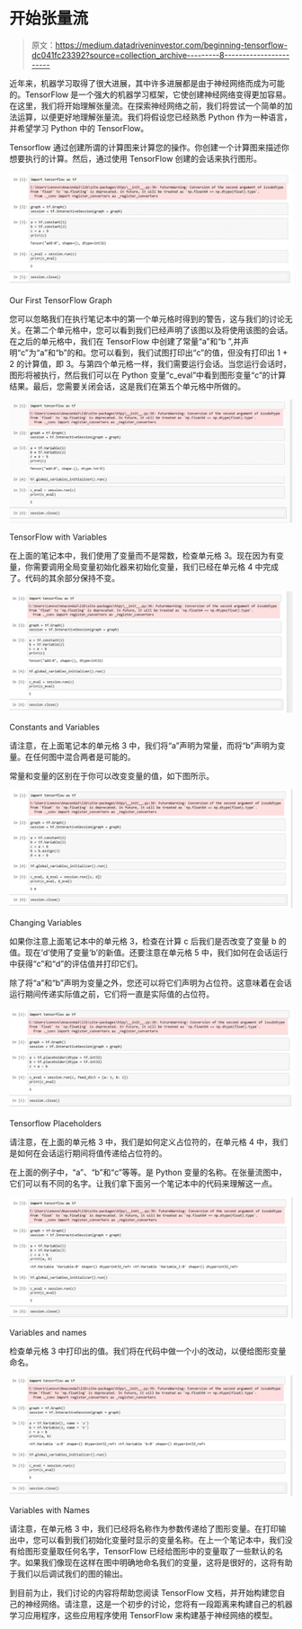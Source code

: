 # 开始张量流

> 原文：<https://medium.datadriveninvestor.com/beginning-tensorflow-dc041fc23392?source=collection_archive---------8----------------------->

近年来，机器学习取得了很大进展，其中许多进展都是由于神经网络而成为可能的。TensorFlow 是一个强大的机器学习框架，它使创建神经网络变得更加容易。在这里，我们将开始理解张量流。在探索神经网络之前，我们将尝试一个简单的加法运算，以便更好地理解张量流。我们将假设您已经熟悉 Python 作为一种语言，并希望学习 Python 中的 TensorFlow。

Tensorflow 通过创建所谓的计算图来计算您的操作。你创建一个计算图来描述你想要执行的计算。然后，通过使用 TensorFlow 创建的会话来执行图形。

![](img/3bb4ffc3dc8d2ccaa3a49f3c0786ff1f.png)

Our First TensorFlow Graph

您可以忽略我们在执行笔记本中的第一个单元格时得到的警告，这与我们的讨论无关。在第二个单元格中，您可以看到我们已经声明了该图以及将使用该图的会话。在之后的单元格中，我们在 TensorFlow 中创建了常量“a”和“b ”,并声明“c”为“a”和“b”的和。您可以看到，我们试图打印出“c”的值，但没有打印出 1 + 2 的计算值，即 3。与第四个单元格一样，我们需要运行会话。当您运行会话时，图形将被执行，然后我们可以在 Python 变量“c_eval”中看到图形变量“c”的计算结果。最后，您需要关闭会话，这是我们在第五个单元格中所做的。

![](img/f4e677a1ebaa0cf2b47661274d239032.png)

TensorFlow with Variables

在上面的笔记本中，我们使用了变量而不是常数，检查单元格 3。现在因为有变量，你需要调用全局变量初始化器来初始化变量，我们已经在单元格 4 中完成了。代码的其余部分保持不变。

![](img/e0edf2fca0c3fc232eddf7695c680017.png)

Constants and Variables

请注意，在上面笔记本的单元格 3 中，我们将“a”声明为常量，而将“b”声明为变量。在任何图中混合两者是可能的。

常量和变量的区别在于你可以改变变量的值，如下图所示。

![](img/c178a6bab8fbb435221d76b551357b69.png)

Changing Variables

如果你注意上面笔记本中的单元格 3，检查在计算 c 后我们是否改变了变量 b 的值。现在‘d’使用了变量‘b’的新值。还要注意在单元格 5 中，我们如何在会话运行中获得“c”和“d”的评估值并打印它们。

除了将“a”和“b”声明为变量之外，您还可以将它们声明为占位符。这意味着在会话运行期间传递实际值之前，它们将一直是实际值的占位符。

![](img/3b7f9ecc206525c6b495e39328fcd922.png)

Tensorflow Placeholders

请注意，在上面的单元格 3 中，我们是如何定义占位符的，在单元格 4 中，我们是如何在会话运行期间将值传递给占位符的。

在上面的例子中，“a”、“b”和“c”等等。是 Python 变量的名称。在张量流图中，它们可以有不同的名字。让我们拿下面另一个笔记本中的代码来理解这一点。

![](img/b5af8fcf07aff02e40dbe8d24ed43121.png)

Variables and names

检查单元格 3 中打印出的值。我们将在代码中做一个小的改动，以便给图形变量命名。

![](img/a4772484590da86faa4b30f30b7f8a6e.png)

Variables with Names

请注意，在单元格 3 中，我们已经将名称作为参数传递给了图形变量。在打印输出中，您可以看到我们初始化变量时显示的变量名称。在上一个笔记本中，我们没有给图形变量取任何名字，TensorFlow 已经给图形中的变量取了一些默认的名字。如果我们像现在这样在图中明确地命名我们的变量，这将是很好的，这将有助于我们以后调试我们的图的输出。

到目前为止，我们讨论的内容将帮助您阅读 TensorFlow 文档，并开始构建您自己的神经网络。请注意，这是一个初步的讨论，您将有一段距离来构建自己的机器学习应用程序，这些应用程序使用 TensorFlow 来构建基于神经网络的模型。